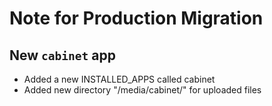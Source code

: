 Note for Production Migration
=============================

## New `cabinet` app
* Added a new INSTALLED_APPS called cabinet
* Added new directory "/media/cabinet/" for uploaded files

